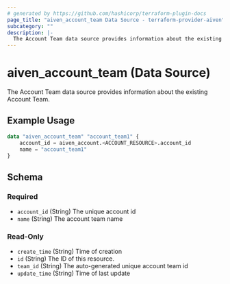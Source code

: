 ```yaml
---
# generated by https://github.com/hashicorp/terraform-plugin-docs
page_title: "aiven_account_team Data Source - terraform-provider-aiven"
subcategory: ""
description: |-
  The Account Team data source provides information about the existing Account Team.
---
```


# aiven_account_team (Data Source)

The Account Team data source provides information about the existing Account Team.

## Example Usage

```terraform
data "aiven_account_team" "account_team1" {
    account_id = aiven_account.<ACCOUNT_RESOURCE>.account_id
    name = "account_team1"
}
```

<!-- schema generated by tfplugindocs -->
## Schema

### Required

- `account_id` (String) The unique account id
- `name` (String) The account team name

### Read-Only

- `create_time` (String) Time of creation
- `id` (String) The ID of this resource.
- `team_id` (String) The auto-generated unique account team id
- `update_time` (String) Time of last update



